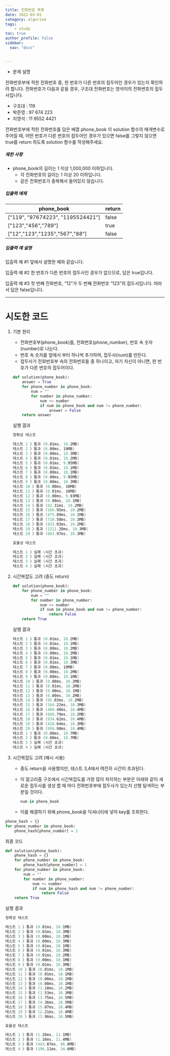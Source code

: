 ```yaml
---
title: 전화번호 목록
date: 2022-03-01
category: algorism
tags:
    - study
toc: true
author_profile: false
sidebar:
  nav: "docs"


---
```


- 문제 설명

전화번호부에 적힌 전화번호 중, 한 번호가 다른 번호의 접두어인 경우가 있는지 확인하려 합니다.
전화번호가 다음과 같을 경우, 구조대 전화번호는 영석이의 전화번호의 접두사입니다.

- 구조대 : 119
- 박준영 : 97 674 223
- 지영석 : 11 9552 4421

전화번호부에 적힌 전화번호를 담은 배열 phone_book 이 solution 함수의 매개변수로 주어질 때, 어떤 번호가 다른 번호의 접두어인 경우가 있으면 false를 그렇지 않으면 true를 return 하도록 solution 함수를 작성해주세요.

##### 제한 사항

- phone_book의 길이는 1 이상 1,000,000 이하입니다.
  - 각 전화번호의 길이는 1 이상 20 이하입니다.
  - 같은 전화번호가 중복해서 들어있지 않습니다.

##### 입출력 예제

| phone_book                        | return |
| --------------------------------- | ------ |
| ["119", "97674223", "1195524421"] | false  |
| ["123","456","789"]               | true   |
| ["12","123","1235","567","88"]    | false  |

##### 입출력 예 설명

입출력 예 #1
앞에서 설명한 예와 같습니다.

입출력 예 #2
한 번호가 다른 번호의 접두사인 경우가 없으므로, 답은 true입니다.

입출력 예 #3
첫 번째 전화번호, “12”가 두 번째 전화번호 “123”의 접두사입니다. 따라서 답은 false입니다.

------

# 시도한 코드

1. 기본 원리

   - 전화번호부(phone_book)를, 전화번호(phone_number), 번호 속 숫자(number)로 나눈다.
   - 번호 속 숫자를 앞에서 부터 하나씩 추가하여, 접두사(num)를 만든다.
   - 접두사가 전화번호부 속의 전화번호들 중 하나이고, 자기 자신이 아니면, 한 번호가 다른 번호의 접두어이다.

   ```python
   def solution(phone_book):
       answer = True
       for phone_number in phone_book:
           num = ""
           for number in phone_number:
               num += number
               if num in phone_book and num != phone_number:
                   answer = False
       return answer
   ```

   실행 결과

   ```powershell
   정확성 테스트

   테스트 1 〉통과 (0.01ms, 10.2MB)
   테스트 2 〉통과 (0.00ms, 10MB)
   테스트 3 〉통과 (0.00ms, 10.3MB)
   테스트 4 〉통과 (0.01ms, 10.2MB)
   테스트 5 〉통과 (0.01ms, 9.95MB)
   테스트 6 〉통과 (0.01ms, 10.1MB)
   테스트 7 〉통과 (0.00ms, 10.1MB)
   테스트 8 〉통과 (0.00ms, 9.95MB)
   테스트 9 〉통과 (0.00ms, 10.3MB)
   테스트 10 〉통과 (0.00ms, 10MB)
   테스트 11 〉통과 (0.01ms, 10MB)
   테스트 12 〉통과 (0.00ms, 9.93MB)
   테스트 13 〉통과 (0.00ms, 10.1MB)
   테스트 14 〉통과 (92.31ms, 10.2MB)
   테스트 15 〉통과 (166.95ms, 10.2MB)
   테스트 16 〉통과 (475.89ms, 10.1MB)
   테스트 17 〉통과 (710.58ms, 10.3MB)
   테스트 18 〉통과 (933.03ms, 10.2MB)
   테스트 19 〉통과 (1211.20ms, 10.3MB)
   테스트 20 〉통과 (963.97ms, 10.3MB)

   효율성 테스트

   테스트 1 〉실패 (시간 초과)
   테스트 2 〉실패 (시간 초과)
   테스트 3 〉실패 (시간 초과)
   테스트 4 〉실패 (시간 초과)
   ```

2. 시간복잡도 고려 (중도 return)

   ```python
   def solution(phone_book):
       for phone_number in phone_book:
           num = ""
           for number in phone_number:
               num += number
               if num in phone_book and num != phone_number:
                   return False
       return True
   ```

   실행 결과

   ```powershell
   테스트 1 〉통과 (0.01ms, 10.2MB)
   테스트 2 〉통과 (0.01ms, 10.1MB)
   테스트 3 〉통과 (0.00ms, 10.2MB)
   테스트 4 〉통과 (0.00ms, 10.2MB)
   테스트 5 〉통과 (0.01ms, 10.1MB)
   테스트 6 〉통과 (0.01ms, 10.3MB)
   테스트 7 〉통과 (0.00ms, 10MB)
   테스트 8 〉통과 (0.00ms, 10.2MB)
   테스트 9 〉통과 (0.00ms, 10.1MB)
   테스트 10 〉통과 (0.00ms, 10.2MB)
   테스트 11 〉통과 (0.01ms, 10.2MB)
   테스트 12 〉통과 (0.00ms, 10.1MB)
   테스트 13 〉통과 (0.00ms, 10.2MB)
   테스트 14 〉통과 (95.03ms, 10.2MB)
   테스트 15 〉통과 (164.22ms, 10.3MB)
   테스트 16 〉통과 (488.40ms, 10.4MB)
   테스트 17 〉통과 (689.79ms, 10.2MB)
   테스트 18 〉통과 (934.62ms, 10.4MB)
   테스트 19 〉통과 (418.64ms, 10.3MB)
   테스트 20 〉통과 (958.98ms, 10.4MB)
   테스트 1 〉통과 (0.00ms, 10.7MB)
   테스트 2 〉통과 (0.00ms, 10.7MB)
   테스트 3 〉실패 (시간 초과)
   테스트 4 〉실패 (시간 초과)
   ```


3. 시간복잡도 고려 (해시 사용)

   - 중도 return을 사용했지만, 테스트 3,4에서 여전히 시간이 초과된다.

   - 이 알고리즘 구조에서 시간복잡도를 가장 많이 차지하는 부분은 아래와 같이 새로운 접두사를 생성 할 때 마다 전화번호부에 접두사가 있는지 선형 탐색하는 부분일 것이다.

     ```python
     num in phone_book
     ```

   - 이를 해결하기 위해 phone_book을 딕셔너리에 넣어 key를 조회한다.

```python
phone_hash = {}
for phone_number in phone_book:
    phone_hash[phone_number] = 1
```

최종 코드

```python
def solution(phone_book):
    phone_hash = {}
    for phone_number in phone_book:
        phone_hash[phone_number] = 1
    for phone_number in phone_book:
        num = ""
        for number in phone_number:
            num += number
            if num in phone_hash and num != phone_number:
                return False
    return True
```

실행 결과

```powershell
정확성 테스트

테스트 1 〉통과 (0.01ms, 10.1MB)
테스트 2 〉통과 (0.01ms, 10.3MB)
테스트 3 〉통과 (0.00ms, 10.1MB)
테스트 4 〉통과 (0.00ms, 10.3MB)
테스트 5 〉통과 (0.01ms, 10.1MB)
테스트 6 〉통과 (0.01ms, 10.3MB)
테스트 7 〉통과 (0.01ms, 10.2MB)
테스트 8 〉통과 (0.00ms, 10.1MB)
테스트 9 〉통과 (0.01ms, 10.3MB)
테스트 10 〉통과 (0.01ms, 10.1MB)
테스트 11 〉통과 (0.01ms, 10.1MB)
테스트 12 〉통과 (0.00ms, 10.1MB)
테스트 13 〉통과 (0.00ms, 10.1MB)
테스트 14 〉통과 (1.18ms, 10.2MB)
테스트 15 〉통과 (1.53ms, 10.3MB)
테스트 16 〉통과 (3.75ms, 10.5MB)
테스트 17 〉통과 (4.36ms, 10.5MB)
테스트 18 〉통과 (5.07ms, 10.4MB)
테스트 19 〉통과 (2.21ms, 10.4MB)
테스트 20 〉통과 (3.96ms, 10.5MB)

효율성 테스트

테스트 1 〉통과 (1.26ms, 11.1MB)
테스트 2 〉통과 (1.16ms, 11.4MB)
테스트 3 〉통과 (443.07ms, 46.8MB)
테스트 4 〉통과 (196.11ms, 34.6MB)
```



